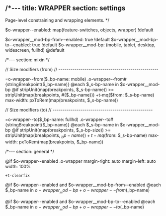 /*---
title: WRAPPER
section: settings
---
Page-level constraining and wrapping elements.
*/

$o-wrapper--enabled: map(feature-switches, objects, wrapper) !default

$o-wrapper__mod-bp-from--enabled: true !default
$o-wrapper__mod-bp-to--enabled: true !default
$o-wrapper__mod-bp: (mobile, tablet, desktop, widescreen, fullhd) @default

/*---
section: mixin
*/

// Size modifiers (from)
// --------------------------------------------------

=o-wrapper--from($_bp-name: mobile)
  .o-wrapper--from#{stringBreakpoint($_bp-name)}
    @each $_s-bp-name in $o-wrapper__mod-bp
      @if stripUnit(map(breakpoints, $_s-bp-name)) >= stripUnit(map(breakpoints, #{$_bp-name}))
        +t-mq($from: $_s-bp-name)
          max-width: pxToRem(map(breakpoints, $_s-bp-name))

// Size modifiers (to)
// --------------------------------------------------

=o-wrapper--to($_bp-name: fullhd)
  .o-wrapper--to#{stringBreakpoint($_bp-name)}
    @each $_s-bp-name in $o-wrapper__mod-bp
      @if stripUnit(map(breakpoints, $_s-bp-size)) >= stripUnit(map(breakpoints, $_bp-name))
        +t-mq($from: $_s-bp-name)
          max-width: pxToRem(map(breakpoints, $_bp-name))

/*---
section: general
*/

@if $o-wrapper--enabled
  .o-wrapper
    margin-right: auto
    margin-left: auto
    width: 100%

    +t-clearfix

@if $o-wrapper--enabled and $o-wrapper__mod-bp-from--enabled
  @each $_bp-name in $o-wrapper__mod-bp
    +o-wrapper--from($_bp-name)

@if $o-wrapper--enabled and $o-wrapper__mod-bp-to--enabled
  @each $_bp-name in $o-wrapper__mod-bp
    +o-wrapper--to($_bp-name)
